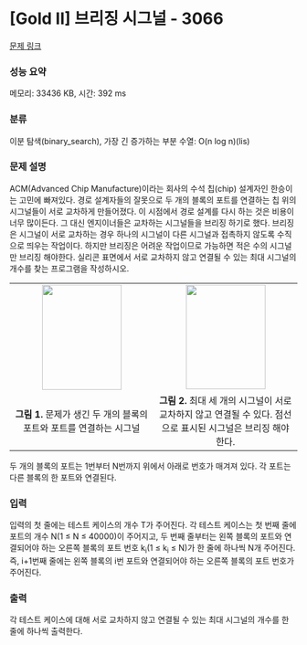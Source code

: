 # [Gold II] 브리징 시그널 - 3066 

[문제 링크](https://www.acmicpc.net/problem/3066) 

### 성능 요약

메모리: 33436 KB, 시간: 392 ms

### 분류

이분 탐색(binary_search), 가장 긴 증가하는 부분 수열: O(n log n)(lis)

### 문제 설명

<p>
	ACM(Advanced Chip Manufacture)이라는 회사의 수석 칩(chip) 설계자인 한승이는 고민에 빠져있다. 경로 설계자들의 잘못으로 두 개의 블록의 포트를 연결하는 칩 위의 시그널들이 서로 교차하게 만들어졌다. 이 시점에서 경로 설계를 다시 하는 것은 비용이 너무 많이든다. 그 대신 엔지이너들은 교차하는 시그널들을 브리징 하기로 했다. 브리징은 시그널이 서로 교차하는 경우 하나의 시그널이 다른 시그널과 접촉하지 않도록 수직으로 띄우는 작업이다. 하지만 브리징은 어려운 작업이므로 가능하면 적은 수의 시그널만 브리징 해야한다. 실리콘 표면에서 서로 교차하지 않고 연결될 수 있는 최대 시그널의 개수를 찾는 프로그램을 작성하시오.</p>
<p>
	 </p>
<table class="table table-bordered">
	<tbody>
		<tr>
			<td style="width:50%;text-align:center">
				<img alt="" src="https://www.acmicpc.net/upload/images/chip1.png" style="width: 139px; height: 184px;"></td>
			<td style="width:50%;text-align:center">
				<img alt="" src="https://www.acmicpc.net/upload/images/chip2.png" style="width: 139px; height: 183px;"></td>
		</tr>
		<tr>
			<td style="text-align:center">
				<strong>그림 1.</strong> 문제가 생긴 두 개의 블록의 포트와 포트를 연결하는 시그널</td>
			<td style="text-align:center">
				<strong>그림 2.</strong> 최대 세 개의 시그널이 서로 교차하지 않고 연결될 수 있다. 점선으로 표시된 시그널은 브리징 해야한다.</td>
		</tr>
	</tbody>
</table>
<p>
	 </p>
<p>
	두 개의 블록의 포트는 1번부터 N번까지 위에서 아래로 번호가 매겨져 있다. 각 포트는 다른 블록의 한 포트와 연결된다.</p>

### 입력 

 <p>
	입력의 첫 줄에는 테스트 케이스의 개수 T가 주어진다. 각 테스트 케이스는 첫 번째 줄에 포트의 개수 N(1 ≤ N ≤ 40000)이 주어지고, 두 번째 줄부터는 왼쪽 블록의 포트와 연결되어야 하는 오른쪽 블록의 포트 번호 k<sub>i</sub>(1 ≤ k<sub>i</sub> ≤ N)가 한 줄에 하나씩 N개 주어진다. 즉, i+1번째 줄에는 왼쪽 블록의 i번 포트와 연결되어야 하는 오른쪽 블록의 포트 번호가 주어진다.</p>

### 출력 

 <p>
	각 테스트 케이스에 대해 서로 교차하지 않고 연결될 수 있는 최대 시그널의 개수를 한 줄에 하나씩 출력한다.</p>

